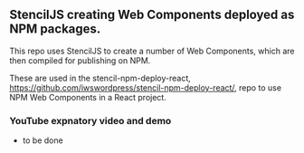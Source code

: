 ## StencilJS creating Web Components deployed as NPM packages.

This repo uses StencilJS to create a number of Web Components, which are then compiled for publishing on NPM.

These are used in the stencil-npm-deploy-react, https://github.com/iwswordpress/stencil-npm-deploy-react/, repo to use NPM Web Components in a React project.

### YouTube expnatory video and demo

- to be done
